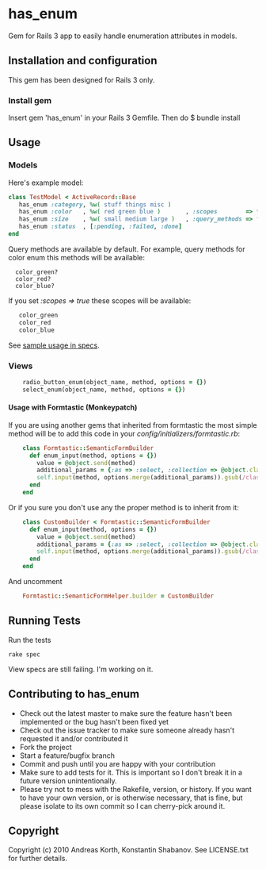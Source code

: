 # has_enum

Gem for Rails 3 app to easily handle enumeration attributes in models.

## Installation and configuration

This gem has been designed for Rails 3 only.

### Install gem

Insert
    gem 'has_enum'
in your Rails 3 Gemfile. Then do
    $ bundle install

## Usage
### Models
Here's example model:

```ruby
class TestModel < ActiveRecord::Base
   has_enum :category, %w( stuff things misc )
   has_enum :color   , %w( red green blue )       , :scopes        => true
   has_enum :size    , %w( small medium large )   , :query_methods => false
   has_enum :status  , [:pending, :failed, :done]
end
```

Query methods are available by default. For example, query methods for color enum this methods will be available:

      color_green?
      color_red?
      color_blue?

If you set *:scopes => true* these scopes will be available:

```ruby
   color_green
   color_red
   color_blue
```

See [sample usage in specs](https://github.com/openteam/has_enum/blob/master/spec/has_enum_spec.rb).

### Views

```ruby
    radio_button_enum(object_name, method, options = {})
    select_enum(object_name, method, options = {})
```

#### Usage with Formtastic (Monkeypatch)

If you are using another gems that inherited from formtastic the most simple method will be to add this code
in your *config/initializers/formtastic.rb*:

```ruby
    class Formtastic::SemanticFormBuilder
      def enum_input(method, options = {})
        value = @object.send(method)
        additional_params = {:as => :select, :collection => @object.class.values_for_select_tag(method)}
        self.input(method, options.merge(additional_params)).gsub(/class="select/, 'class="enum')
      end
    end
```

Or if you sure you don't use any the proper method is to inherit from it:

```ruby
    class CustomBuilder < Formtastic::SemanticFormBuilder
      def enum_input(method, options = {})
        value = @object.send(method)
        additional_params = {:as => :select, :collection => @object.class.values_for_select_tag(method)}
        self.input(method, options.merge(additional_params)).gsub(/class="select/, 'class="enum')
      end
    end
```

And uncomment
```ruby
    Formtastic::SemanticFormHelper.builder = CustomBuilder
```

## Running Tests

Run the tests

    rake spec

View specs are still failing. I'm working on it.

## Contributing to has_enum
 
* Check out the latest master to make sure the feature hasn't been implemented or the bug hasn't been fixed yet
* Check out the issue tracker to make sure someone already hasn't requested it and/or contributed it
* Fork the project
* Start a feature/bugfix branch
* Commit and push until you are happy with your contribution
* Make sure to add tests for it. This is important so I don't break it in a future version unintentionally.
* Please try not to mess with the Rakefile, version, or history. If you want to have your own version, or is otherwise necessary, that is fine, but please isolate to its own commit so I can cherry-pick around it.

## Copyright

Copyright (c) 2010 Andreas Korth, Konstantin Shabanov. See LICENSE.txt for
further details.
